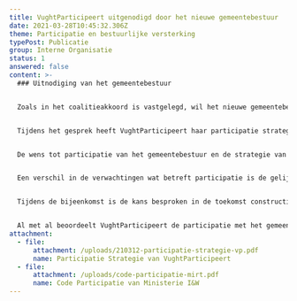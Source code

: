 ```yaml
---
title: VughtParticipeert uitgenodigd door het nieuwe gemeentebestuur
date: 2021-03-28T10:45:32.306Z
theme: Participatie en bestuurlijke versterking
typePost: Publicatie
group: Interne Organisatie
status: 1
answered: false
content: >-
  ### Uitnodiging van het gemeentebestuur


  Zoals in het coalitieakkoord is vastgelegd, wil het nieuwe gemeentebestuur in de eerste 100 dagen kennis maken met diverse bewoners, (belangen)verenigingen en bedrijven. VughtParticipeert heeft deze uitnodiging aangenomen en vrijdag 26 maart kwamen wij bij elkaar. Van VughtParticipeert waren Nelly Theunissen en Philip Helmer aanwezig, het gemeentebestuur was voltallig.


  Tijdens het gesprek heeft VughtParticipeert haar participatie strategie (bijgaand) toegelicht en ook gewezen op de bestaande Code Participatie uit 2013 van het Ministerie van I&W (bijgaand). De Code Participatie is verplicht voor alle MIRT-projecten en projecten met een rijksbijdrage zoals de reconstructie van de N65. Op deze verplichte code participatie is ook in de recente zitting bij de Raad van State gewezen.


  De wens tot participatie van het gemeentebestuur en de strategie van VughtParticipatie hebben vele overeenkomsten. Daarnaast vult de participatie van VughtParticipeert deze verder aan. Belangrijk aanvulling is volledige transparantie vanuit de gemeente. Om die reden heeft VughtParticipeert, als onderdeel van de 100 dagen, bij het gemeentebestuur aangedrongen op publicatie van alle lopende plannen. Het zou het vertrouwen schaden als bewoners na deze 100 dagen zouden worden geconfronteerd met verrassingen uit het verleden.


  Een verschil in de verwachtingen wat betreft participatie is de gelijkwaardige positie van de burger, immers bestaande rechten op participatie, openbaarheid van bestuur en transparante besluitvorming blijven onverminderd intact en kunnen niet worden beperkt door eenzijdige bepalingen vanuit het gemeentebestuur.


  Tijdens de bijeenkomst is de kans besproken in de toekomst constructiever samen te werken. VughtParticipeert juicht dit zeker toe, maakt tegelijkertijd duidelijk dat gemaakte fouten in het verleden hiermee niet plotseling zijn verdwenen. Lopende WOB-verzoeken en beroepszaken zullen consequent worden voortgezet en afgerond.


  Al met al beoordeelt VughtParticipeert de participatie met het gemeentebestuur positief en heeft zich bereid verklaard hieraan constructief mee te werken.
attachment:
  - file:
      attachment: /uploads/210312-participatie-strategie-vp.pdf
      name: Participatie Strategie van VughtParticipeert
  - file:
      attachment: /uploads/code-participatie-mirt.pdf
      name: Code Participatie van Ministerie I&W
---
```

